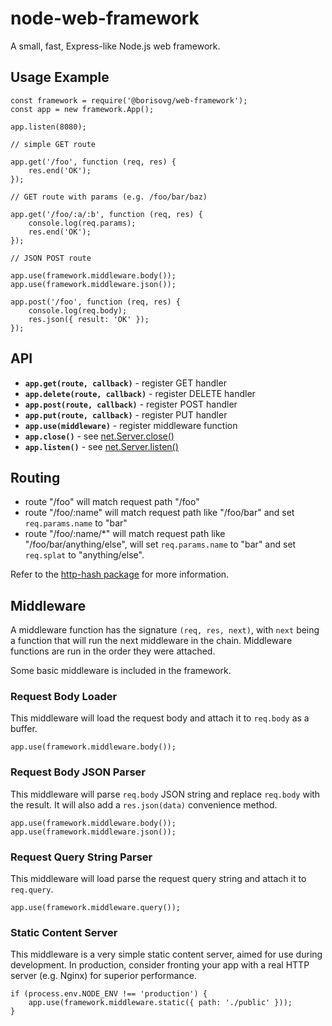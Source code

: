 # node-web-framework

A small, fast, Express-like Node.js web framework.

## Usage Example

```
const framework = require('@borisovg/web-framework');
const app = new framework.App();

app.listen(8080);

// simple GET route

app.get('/foo', function (req, res) {
    res.end('OK');
});

// GET route with params (e.g. /foo/bar/baz)

app.get('/foo/:a/:b', function (req, res) {
    console.log(req.params);
    res.end('OK');
});

// JSON POST route

app.use(framework.middleware.body());
app.use(framework.middleware.json());

app.post('/foo', function (req, res) {
    console.log(req.body);
    res.json({ result: 'OK' });
});
```

## API

- **`app.get(route, callback)`**    - register GET handler
- **`app.delete(route, callback)`** - register DELETE handler
- **`app.post(route, callback)`**   - register POST handler
- **`app.put(route, callback)`**    - register PUT handler
- **`app.use(middleware)`**         - register middleware function
- **`app.close()`**                 - see [net.Server.close()](https://nodejs.org/api/net.html#net_server_close_callback)
- **`app.listen()`**                - see [net.Server.listen()](https://nodejs.org/api/net.html#net_server_listen)

## Routing

- route "/foo" will match request path "/foo"
- route "/foo/:name" will match request path like "/foo/bar" and set `req.params.name` to "bar"
- route "/foo/:name/*" will match request path like "/foo/bar/anything/else", will set `req.params.name` to "bar" and set `req.splat` to "anything/else".

Refer to the [http-hash package](https://github.com/Matt-Esch/http-hash) for more information.

## Middleware

A middleware function has the signature `(req, res, next)`, with `next` being a function that will run the next middleware in the chain.
Middleware functions are run in the order they were attached.

Some basic middleware is included in the framework.

### Request Body Loader

This middleware will load the request body and attach it to `req.body` as a buffer.

```
app.use(framework.middleware.body());
```

### Request Body JSON Parser

This middleware will parse `req.body` JSON string and replace `req.body` with the result.
It will also add a `res.json(data)` convenience method.

```
app.use(framework.middleware.body());
app.use(framework.middleware.json());
```

### Request Query String Parser

This middleware will load parse the request query string and attach it to `req.query`.

```
app.use(framework.middleware.query());
```

### Static Content Server

This middleware is a very simple static content server, aimed for use during development.
In production, consider fronting your app with a real HTTP server (e.g. Nginx) for superior performance.

```
if (process.env.NODE_ENV !== 'production') {
    app.use(framework.middleware.static({ path: './public' }));
}
```
